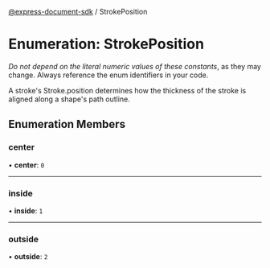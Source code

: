 [@express-document-sdk](../overview.md) / StrokePosition

# Enumeration: StrokePosition

<InlineAlert slots="text" variant="warning"/>

*Do not depend on the literal numeric values of these constants*, as they may change. Always reference the enum identifiers in your code.

A stroke's Stroke.position determines how the thickness of the stroke is aligned along a shape's path outline.

## Enumeration Members

### center

• **center**: `0`

<hr />

### inside

• **inside**: `1`

<hr />

### outside

• **outside**: `2`
